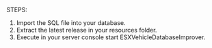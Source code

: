 STEPS:
1. Import the SQL file into your database.
2. Extract the latest release in your resources folder.
3. Execute in your server console start ESXVehicleDatabaseImprover.
